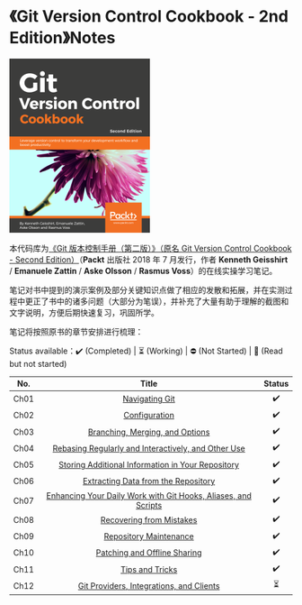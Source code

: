 # 《Git Version Control Cookbook - 2nd Edition》Notes

![book cover](./assets/cover.png)

本代码库为[《Git 版本控制手册（第二版）》（原名 Git Version Control Cookbook - Second Edition）](https://www.packtpub.com/product/git-version-control-cookbook-second-edition/9781789137545)（**Packt** 出版社 2018 年 7 月发行，作者 **Kenneth Geisshirt** / **Emanuele Zattin** / **Aske Olsson** / **Rasmus Voss**）的在线实操学习笔记。

笔记对书中提到的演示案例及部分关键知识点做了相应的发散和拓展，并在实测过程中更正了书中的诸多问题（大部分为笔误），并补充了大量有助于理解的截图和文字说明，方便后期快速复习，巩固所学。

笔记将按照原书的章节安排进行梳理：

Status available：:heavy_check_mark: (Completed) | :hourglass_flowing_sand: (Working) | :no_entry: (Not Started) | :orange_book: (Read but not started)

| No.  |                            Title                             |          Status          |
| :--: | :----------------------------------------------------------: | :----------------------: |
| Ch01 |                 [Navigating Git](./Ch01.md)                  |    :heavy_check_mark:    |
| Ch02 |                  [Configuration](./Ch02.md)                  |    :heavy_check_mark:    |
| Ch03 |         [Branching, Merging, and Options](./Ch03.md)         |    :heavy_check_mark:    |
| Ch04 | [Rebasing Regularly and Interactively, and Other Use](./Ch04.md) |    :heavy_check_mark:    |
| Ch05 | [Storing Additional Information in Your Repository](./Ch05.md) |    :heavy_check_mark:    |
| Ch06 |       [Extracting Data from the Repository](./Ch06.md)       |    :heavy_check_mark:    |
| Ch07 | [Enhancing Your Daily Work with Git Hooks, Aliases, and Scripts](./Ch07.md) |    :heavy_check_mark:    |
| Ch08 |            [Recovering from Mistakes](./Ch08.md)             |    :heavy_check_mark:    |
| Ch09 |             [Repository Maintenance](./Ch09.md)              |    :heavy_check_mark:    |
| Ch10 |          [Patching and Offline Sharing](./Ch10.md)           |    :heavy_check_mark:    |
| Ch11 |                 [Tips and Tricks](./Ch11.md)                 |    :heavy_check_mark:    |
| Ch12 |    [Git Providers, Integrations, and Clients](./Ch12.md)     | :hourglass_flowing_sand: |





